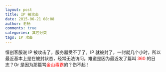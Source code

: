 ```yaml
---
layout: post
title: IP 被攻击
date: 2015-06-21 08:08
author: 老杨
comments: true
categories: 其它分类
tags: IP 攻击
---
```

恒创客服说 IP 被攻击了，服务器受不了了，IP 就被封了，一封就几个小时，所以最近基本上是在被封状态，经常无法访问。难道是因为最近发了篇叫 <span style = "color:red;">360</span> 的日志？Or 是因为那篇骂<span style = "color:red;">金山毒霸</span>的？伤不起！
